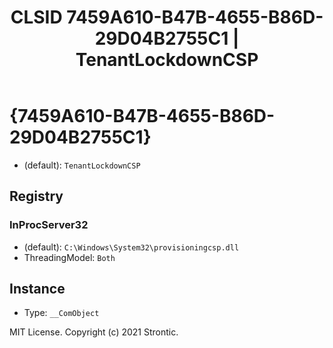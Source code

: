 ﻿---
title: "CLSID 7459A610-B47B-4655-B86D-29D04B2755C1 | TenantLockdownCSP"
excerpt: What is COM-Object CLSID 7459A610-B47B-4655-B86D-29D04B2755C1?
---

# {7459A610-B47B-4655-B86D-29D04B2755C1}

* (default): `TenantLockdownCSP`

## Registry


### InProcServer32

* (default): `C:\Windows\System32\provisioningcsp.dll`
* ThreadingModel: `Both`

## Instance

* Type: `__ComObject`

MIT License. Copyright (c) 2021 Strontic.


